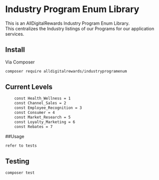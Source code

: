 # Industry Program Enum Library

This is an AllDigitalRewards Industry Program Enum Library.  
This centralizes the Industry listings of our Programs for our application services.

## Install

Via Composer

``` bash
composer require alldigitalrewards/industryprogramenum
```

## Current Levels
```bash
    const Health_Wellness = 1
    const Channel_Sales = 2
    const Employee_Recognition = 3
    const Consumer = 4
    const Market_Research = 5
    const Loyalty_Marketing = 6
    const Rebates = 7
```

##Usage
```bash
refer to tests 
```

## Testing

``` bash
composer test
```
